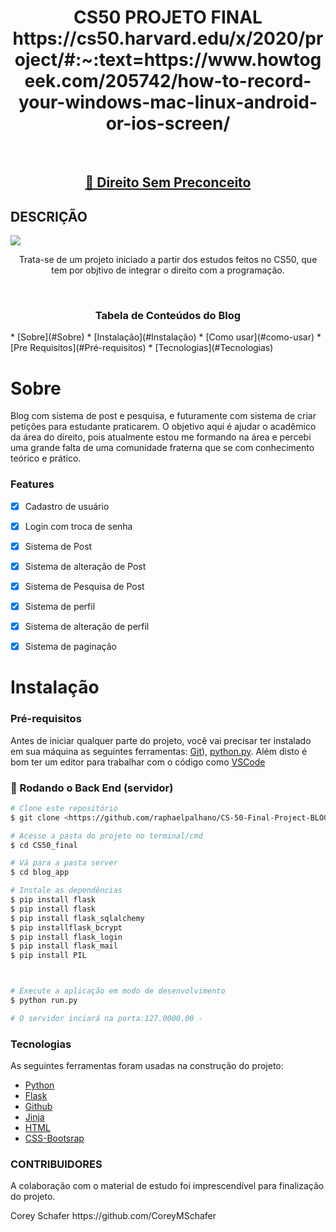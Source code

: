 <h1 align="center">CS50 PROJETO FINAL <a>https://cs50.harvard.edu/x/2020/project/#:~:text=https://www.howtogeek.com/205742/how-to-record-your-windows-mac-linux-android-or-ios-screen/</a> </h1> <br>

 

<h2 align="center">
    <a href="#">🔗 Direito Sem Preconceito</a>
</h2>

## DESCRIÇÃO 
<img src="https://img.shields.io/badge/BLOG-DIREITO%20SEM%20PRECONCEITO-7159c1"/>
<p align="center">Trata-se de um projeto iniciado a partir  dos estudos feitos no CS50, que tem por objtivo de integrar o direito com a programação.</p><br>


<h3 align="center"> Tabela de Conteúdos do Blog </h3>
<!--ts-->
   * [Sobre](#Sobre)
   * [Instalação](#Instalação)
   * [Como usar](#como-usar)
      * [Pre Requisitos](#Pré-requisitos)
   * [Tecnologias](#Tecnologias)
<!--te-->


# Sobre
<p class="text-justify"> 
Blog com sistema de post e pesquisa, e futuramente com sistema de criar petições para estudante praticarem. O objetivo aqui é ajudar o acadêmico da área do direito, pois atualmente estou me formando na área e percebi uma grande falta de uma comunidade fraterna que se com conhecimento teórico e prático.
</p>



### Features

- [x] Cadastro de usuário
- [x] Login com troca de senha 
- [x] Sistema de Post
- [x] Sistema de alteração de Post
- [x] Sistema de Pesquisa de Post
- [x] Sistema de perfil
- [x] Sistema de alteração de perfil
- [x] Sistema de paginação



# Instalação
### Pré-requisitos

Antes de iniciar qualquer parte do projeto,  você vai precisar ter instalado em sua máquina as seguintes ferramentas:
[Git](https://git-scm.com)), [python.py](https://www.python.org/downloads/). 
Além disto é bom ter um editor para trabalhar com o código como [VSCode](https://code.visualstudio.com/)

### 🎲 Rodando o Back End (servidor)

```bash
# Clone este repositório
$ git clone <https://github.com/raphaelpalhano/CS-50-Final-Project-BLOG-APP>

# Acesse a pasta do projeto no terminal/cmd
$ cd CS50_final

# Vá para a pasta server
$ cd blog_app

# Instale as dependências
$ pip install flask
$ pip install flask
$ pip install flask_sqlalchemy
$ pip installflask_bcrypt
$ pip install flask_login
$ pip install flask_mail
$ pip install PIL



# Execute a aplicação em modo de desenvolvimento
$ python run.py

# O servidor inciará na porta:127.0000.00 - 
```


### Tecnologias
As seguintes ferramentas foram usadas na construção do projeto:

- [Python](https://www.python.org/)
- [Flask](https://flask.palletsprojects.com/en/1.1.x/)
- [Github](https://github.com/)
- [Jinja](https://jinja.palletsprojects.com/en/2.10.x/templates/)
- [HTML](https://html.spec.whatwg.org/)
- [CSS-Bootsrap](https://getbootstrap.com/docs/4.5/components/alerts/)




### CONTRIBUIDORES

<p>A colaboração com o material de estudo foi imprescendível para finalização do projeto. </p>
<p> Corey Schafer <a>https://github.com/CoreyMSchafer </a></p>


